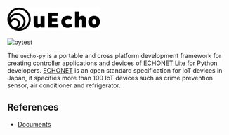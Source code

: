 ![logo](https://raw.githubusercontent.com/cybergarage/uecho-py/main/doc/img/logo.png?token=AAEPHD4KEMD7MIIGJNOQPX3BR7O4M)

[![pytest](https://github.com/cybergarage/uecho-py/actions/workflows/pytest.yml/badge.svg)](https://github.com/cybergarage/uecho-py/actions/workflows/pytest.yml)

The `uecho-py` is a portable and cross platform development framework for creating controller applications and devices of [ECHONET Lite][enet] for Python developers. [ECHONET][enet] is an open standard specification for IoT devices in Japan, it specifies more than 100 IoT devices such as crime prevention sensor, air conditioner and refrigerator.

[enet]:http://echonet.jp/english/

## References

* [Documents](https://cybergarage.github.io/uecho-py/)

[enet]:http://echonet.jp/english/
